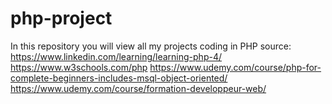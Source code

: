 # php-project
In this repository you will view all my projects coding in PHP
source:
https://www.linkedin.com/learning/learning-php-4/
https://www.w3schools.com/php
https://www.udemy.com/course/php-for-complete-beginners-includes-msql-object-oriented/
https://www.udemy.com/course/formation-developpeur-web/